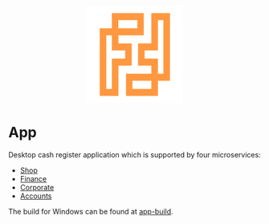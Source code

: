 <p align="center">
<img src="https://raw.githubusercontent.com/tkresic/app/main/web/icons/Icon-192.png">
</p>

# App

Desktop cash register application which is supported by four microservices:

- [Shop](https://github.com/tkresic/shop)
- [Finance](https://github.com/tkresic/finance)
- [Corporate](https://github.com/tkresic/corporate)
- [Accounts](https://github.com/tkresic/accounts)

The build for Windows can be found at [app-build](https://github.com/tkresic/app-build).
